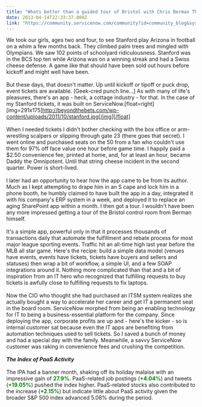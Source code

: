 ```yaml
---
title: "Whats better than a guided tour of Bristol with Chris Berman This sports fan paid  to find out"
date: 2013-04-14T22:33:37.000Z
link: "https://community.servicenow.com/community?id=community_blog&sys_id=79ec6e65dbd0dbc01dcaf3231f961932"
---
```

<p>We took our girls, ages two and four, to see Stanford play Arizona in football on a whim a few months back. They climbed palm trees and mingled with Olympians. We saw 102 points of schoolyard ridiculousness. Stanford was in the BCS top ten while Arizona was on a winning streak and had a Swiss cheese defense. A game like that should have been sold out hours before kickoff and might well have been.<br/><br/><span>But these days, that doesn't matter. Up until kickoff or tipoff or puck drop, event tickets are available. [Geek-cred punch line…] As with many of life's pleasures, there's an app - heck, a cottage industry - for that. In the case of my Stanford tickets, it was built on ServiceNow.[float=right][img=291x175]</span><a title="k-external-small" class="jive-link-external-small" href="http://beyondthebets.com/wp-content/uploads/2011/10/stanford.jpg[/img][/float]" rel="nofollow" target="_blank">http://beyondthebets.com/wp-content/uploads/2011/10/stanford.jpg[/img][/float]</a><span> </span><br/><br/>When I needed tickets I didn't bother checking with the box office or arm-wrestling scalpers or slipping through gate 23 (there goes that secret). I went online and purchased seats on the 50 from a fan who couldn't use them for 97% off face value one hour before game time. I happily paid a $2.50 convenience fee, printed at home, and, for at least an hour, became Daddy the Omnipotent. Until that string cheese incident in the second quarter. Power is short-lived.<br/><br/>I later had an opportunity to hear how the app came to be from its author. Much as I kept attempting to drape him in an S cape and lock him in a phone booth, he humbly claimed to have built the app in a day, integrated it with his company's ERP system in a week, and deployed it to replace an aging SharePoint app within a month. I then got a tour. I wouldn't have been any more impressed getting a tour of the Bristol control room from Berman himself.<br/><br/>It's a simple app, powerful only in that it processes thousands of transactions daily that automate the fulfillment and rebate process for most major league sporting events. Traffic hit an all-time high last year before the MLB all star game. Here's the recipe: build a simple data model (venues have events, events have tickets, tickets have buyers and sellers and statuses) then wrap a bit of workflow, a simple UI, and a few SOAP integrations around it. Nothing more complicated than that and a bit of inspiration from an IT hero who recognized that fulfilling requests to buy tickets is awfully close to fulfilling requests to fix laptops.<br/><br/>Now the CIO who thought she had purchased an ITSM system realizes she actually bought a way to accelerate her career and get IT a permanent seat in the board room. ServiceNow morphed from being an enabling technology for IT to being a business-essential platform for the company. Since deploying the app, corporate profits are up and - here's the kicker - so is internal customer sat because even the IT apps are benefiting from automation techniques used to sell tickets. So I saved a bunch of money and had a special day with the family. Meanwhile, a savvy ServiceNow customer was raking in convenience fees and crushing the competition.<br/><br/><strong><i>The Index of PaaS Activity</i></strong><br/><br/>The IPA had a banner month, shaking off its holiday malaise with an impressive gain of <strong><span style="color: green;">27.9%</span></strong>. PaaS-related job postings (<strong><span style="color: green;">+4.04%</span></strong>) and tweets (<strong><span style="color: green;">+19.05%</span></strong>) pushed the index higher. PaaS-related stocks also contributed to the increase (<strong><span style="color: green;">+2.15%</span></strong>) but indicate little about PaaS activity given the broader S&amp;P 500 index advanced 5.08% during the period.</p>